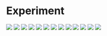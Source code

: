 # Experiment
![](https://github.com/Eric3911/Experiment/blob/main/00001.jpg)
![](https://github.com/Eric3911/Experiment/blob/main/00002.jpg)
![](https://github.com/Eric3911/Experiment/blob/main/00003.jpg)
![](https://github.com/Eric3911/Experiment/blob/main/00004.jpg)
![](https://github.com/Eric3911/Experiment/blob/main/00005.jpg)
![](https://github.com/Eric3911/Experiment/blob/main/00006.jpg)
![](https://github.com/Eric3911/Experiment/blob/main/00007.jpg)
![](https://github.com/Eric3911/Experiment/blob/main/00008.jpg)
![](https://github.com/Eric3911/Experiment/blob/main/00009.jpg)
![](https://github.com/Eric3911/Experiment/blob/main/00010.jpg)
![](https://github.com/Eric3911/Experiment/blob/main/00011.jpg)
![](https://github.com/Eric3911/Experiment/blob/main/00012.jpg)
![](https://github.com/Eric3911/Experiment/blob/main/00013.jpg)
